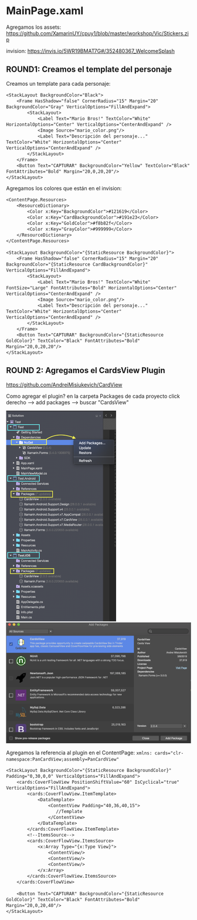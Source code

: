 # MainPage.xaml 

Agregamos los assets: https://github.com/XamarinUY/cpuy1/blob/master/workshop/Vic/Stickers.zip

invision: https://invis.io/5WR19BMAT7G#/352480367_WelcomeSplash

## ROUND1: Creamos el template del personaje
Creamos un template para cada personaje:
```xaml
<StackLayout BackgroundColor="Black">
    <Frame HasShadow="false" CornerRadius="15" Margin="20" BackgroundColor="Gray" VerticalOptions="FillAndExpand">
        <StackLayout>
            <Label Text="Mario Bros!" TextColor="White" HorizontalOptions="Center" VerticalOptions="CenterAndExpand" />
            <Image Source="mario_color.png"/>
            <Label Text="Descripción del personaje..." TextColor="White" HorizontalOptions="Center" VerticalOptions="CenterAndExpand" />
        </StackLayout>
    </Frame>
    <Button Text="CAPTURAR" BackgroundColor="Yellow" TextColor="Black" FontAttributes="Bold" Margin="20,0,20,20"/>
</StackLayout>
``` 

Agregamos los colores que están en el invision:
```xaml
<ContentPage.Resources>
    <ResourceDictionary>
        <Color x:Key="BackgroundColor">#121619</Color>
        <Color x:Key="CardBackgroundColor">#191e23</Color>
        <Color x:Key="GoldColor">#f8b82f</Color>
        <Color x:Key="GrayColor">#999999</Color>
    </ResourceDictionary>
</ContentPage.Resources>

<StackLayout BackgroundColor="{StaticResource BackgroundColor}">
    <Frame HasShadow="false" CornerRadius="15" Margin="20" BackgroundColor="{StaticResource CardBackgroundColor}" VerticalOptions="FillAndExpand">
        <StackLayout>
            <Label Text="Mario Bros!" TextColor="White" FontSize="Large" FontAttributes="Bold" HorizontalOptions="Center" VerticalOptions="CenterAndExpand" />
            <Image Source="mario_color.png"/>
            <Label Text="Descripción del personaje..." TextColor="White" HorizontalOptions="Center" VerticalOptions="CenterAndExpand" />
        </StackLayout>
    </Frame>
    <Button Text="CAPTURAR" BackgroundColor="{StaticResource GoldColor}" TextColor="Black" FontAttributes="Bold" Margin="20,0,20,20"/>
</StackLayout>
```

## ROUND 2: Agregamos el CardsView Plugin 
https://github.com/AndreiMisiukevich/CardView

Como agregar el plugin? en la carpeta Packages de cada proyecto click derecho --> add packages --> buscar "CardsView"

<img src="https://github.com/XamarinUY/cpuy1/blob/master/workshop/Mica/Screen%20Shot%202019-03-15%20at%2012.45.20.png" width="300">

<img src="https://github.com/XamarinUY/cpuy1/blob/master/workshop/Mica/Screen%20Shot%202019-03-14%20at%2022.38.11.png" width="600">

Agregamos la referencia al plugin en el ContentPage: `xmlns: cards="clr-namespace:PanCardView;assembly=PanCardView" `

```xaml
<StackLayout BackgroundColor="{StaticResource BackgroundColor}" Padding="0,30,0,0" VerticalOptions="FillAndExpand">
    <cards:CoverFlowView PositionShiftValue="60" IsCyclical="true" VerticalOptions="FillAndExpand">
        <cards:CoverFlowView.ItemTemplate>
            <DataTemplate>
                <ContentView Padding="40,36,40,15">
                   //Template
                </ContentView>
            </DataTemplate>
        </cards:CoverFlowView.ItemTemplate>
        <!--ItemsSource-->
        <cards:CoverFlowView.ItemsSource>
            <x:Array Type="{x:Type View}">
                <ContentView/>
                <ContentView/>
                <ContentView/>
            </x:Array>
        </cards:CoverFlowView.ItemsSource>
    </cards:CoverFlowView>

    <Button Text="CAPTURAR" BackgroundColor="{StaticResource GoldColor}" TextColor="Black" FontAttributes="Bold" Margin="20,0,20,40"/>
</StackLayout>
```
    
    
